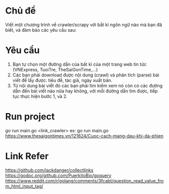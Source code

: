 # Chủ đề
Viết một chương trình về crawler/scrapy với bất kì ngôn ngữ nào mà bạn đã biết, và đảm bảo các yêu cầu sau:
# Yêu cầu
1. Bạn tự chọn một đường dẫn của bất kì của một trang web tin tức (VNExpress, TuoiTre, TheSaiGonTime,...)
2. Các bạn phải download được nội dung (crawl) và phân tích (parse) bài viết để lấy được: tiêu đề, tác giả, ngày xuất bản.
3. Từ nội dung bài viết đó các bạn phải tìm kiếm xem nó còn có các đường dẫn đến bài viết nào nữa hay không, với mỗi đường dẫn tìm được, tiếp tục thực hiện bước 1, và 2.

# Run project
go run main.go <link_crawler>
ex: go run main.go https://www.thesaigontimes.vn/121624/Cuoc-cach-mang-dau-khi-da-phien
# Link Refer
https://github.com/jackdanger/collectlinks
https://godoc.org/github.com/PuerkitoBio/goquery
https://www.reddit.com/r/golang/comments/3fcabt/question_read_value_from_html_input_tag/
